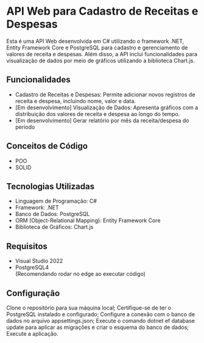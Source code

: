 # API Web para Cadastro de Receitas e Despesas
Esta é uma API Web desenvolvida em C# utilizando o framework .NET, Entity Framework Core e PostgreSQL para cadastro e gerenciamento de valores de receita e despesas. Além disso, a API inclui funcionalidades para visualização de dados por meio de gráficos utilizando a biblioteca Chart.js.

## Funcionalidades
- Cadastro de Receitas e Despesas: Permite adicionar novos registros de receita e despesa, incluindo nome, valor e data.
- [Em desenvolvimento] Visualização de Dados: Apresenta gráficos com a distribuição dos valores de receita e despesa ao longo do tempo.
- [Em desenvolvimento] Gerar relatório por mês da receita/despesa do período

## Conceitos de Código
- POO
- SOLID
  
## Tecnologias Utilizadas
- Linguagem de Programação: C#
- Framework: .NET
- Banco de Dados: PostgreSQL
- ORM (Object-Relational Mapping): Entity Framework Core
- Biblioteca de Gráficos: Chart.js

## Requisitos
- Visual Studio 2022
- PostgreSQL4 <br>
(Recomendando rodar no edge ao executar código)

## Configuração
Clone o repositório para sua máquina local;
Certifique-se de ter o PostgreSQL instalado e configurado;
Configure a conexão com o banco de dados no arquivo appsettings.json;
Execute o comando dotnet ef database update para aplicar as migrações e criar o esquema do banco de dados;
Execute a aplicação.
